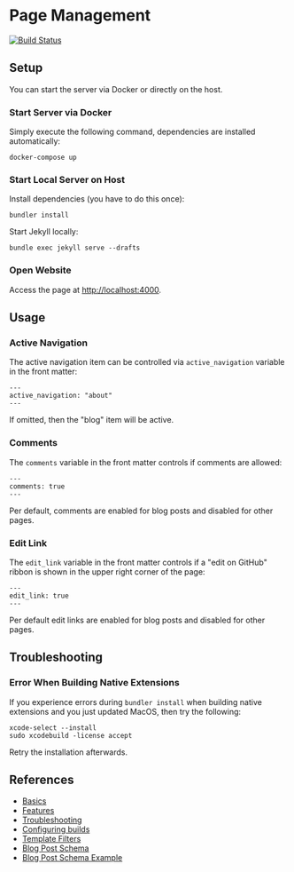# Page Management #

[![Build Status](https://travis-ci.org/Matthimatiker/matthimatiker.github.io.svg?branch=master)](https://travis-ci.org/Matthimatiker/matthimatiker.github.io)

## Setup ##

You can start the server via Docker or directly on the host.

### Start Server via Docker ###

Simply execute the following command, dependencies are installed automatically:

    docker-compose up

### Start Local Server on Host ###

Install dependencies (you have to do this once):

    bundler install

Start Jekyll locally:

    bundle exec jekyll serve --drafts

### Open Website ###

Access the page at [http://localhost:4000](http://localhost:4000).


## Usage ##

### Active Navigation ###

The active navigation item can be controlled via ``active_navigation`` variable in the front matter:

    ---
    active_navigation: "about"
    ---
    
If omitted, then the "blog" item will be active.

### Comments ###

The ``comments`` variable in the front matter controls if comments are allowed:

    ---
    comments: true
    ---

Per default, comments are enabled for blog posts and disabled for other pages.
    
### Edit Link ###

The ``edit_link`` variable in the front matter controls if a "edit on GitHub" ribbon is shown in the upper right corner of the page:

    ---
    edit_link: true
    ---

Per default edit links are enabled for blog posts and disabled for other pages.

## Troubleshooting ##

### Error When Building Native Extensions ##

If you experience errors during ``bundler install`` when building native extensions and you just updated MacOS, then try the following: 

    xcode-select --install
    sudo xcodebuild -license accept
    
Retry the installation afterwards.

## References ##

- [Basics](https://help.github.com/categories/github-pages-basics)
- [Features](https://help.github.com/categories/github-pages-features)
- [Troubleshooting](https://help.github.com/categories/github-pages-troubleshooting)
- [Configuring builds](http://jekyllrb.com/docs/continuous-integration/)
- [Template Filters](http://jekyllrb.com/docs/templates/)
- [Blog Post Schema](http://schema.org/BlogPosting)
- [Blog Post Schema Example](https://gist.github.com/gregrickaby/5917114)
